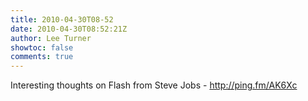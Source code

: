 ```yaml
---
title: 2010-04-30T08-52
date: 2010-04-30T08:52:21Z
author: Lee Turner
showtoc: false
comments: true
---
```


Interesting thoughts on Flash from Steve Jobs - http://ping.fm/AK6Xc

